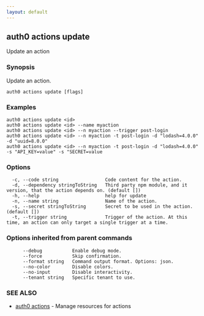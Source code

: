 ```yaml
---
layout: default
---
```

## auth0 actions update

Update an action

### Synopsis

Update an action.

```
auth0 actions update [flags]
```

### Examples

```
auth0 actions update <id> 
auth0 actions update <id> --name myaction
auth0 actions update <id> --n myaction --trigger post-login
auth0 actions update <id> --n myaction -t post-login -d "lodash=4.0.0" -d "uuid=8.0.0"
auth0 actions update <id> --n myaction -t post-login -d "lodash=4.0.0" -s "API_KEY=value" -s "SECRET=value
```

### Options

```
  -c, --code string                 Code content for the action.
  -d, --dependency stringToString   Third party npm module, and it version, that the action depends on. (default [])
  -h, --help                        help for update
  -n, --name string                 Name of the action.
  -s, --secret stringToString       Secret to be used in the action. (default [])
  -t, --trigger string              Trigger of the action. At this time, an action can only target a single trigger at a time.
```

### Options inherited from parent commands

```
      --debug           Enable debug mode.
      --force           Skip confirmation.
      --format string   Command output format. Options: json.
      --no-color        Disable colors.
      --no-input        Disable interactivity.
      --tenant string   Specific tenant to use.
```

### SEE ALSO

* [auth0 actions](auth0_actions.md)	 - Manage resources for actions

